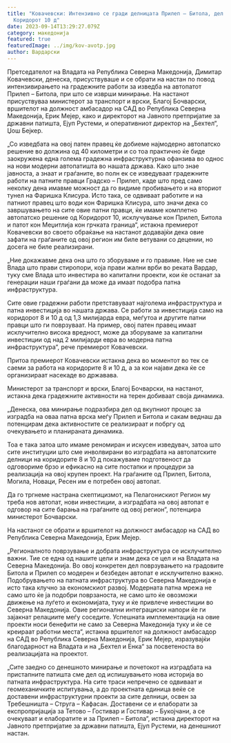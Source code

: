 ```yaml
---
title: "Ковачевски: Интензивно се гради делницата Прилеп – Битола, дел од
  Коридорот 10 д"
date: 2023-09-14T13:29:27.079Z
category: македонија
featured: true
featuredImage: ../img/kov-avotp.jpg
author: Вардарски
---
```

<!--StartFragment-->

Претседателот на Владата на Република Северна Македонија, Димитар Ковачевски, денеска, присуствуваше и се обрати на настан по повод интензивирањето на градежните работи за изведба на автопатот Прилеп – Битола, при што се изврши минирање. На настанот присуствуваа министерот за транспорт и врски, Благој Бочварски, вршителот на должност амбасадор на САД во Република Северна Македонија, Ерик Мејер, како и директорот на Јавното претпријатие за државни патишта, Ејуп Рустеми, и оперативниот директор на „Бехтел“, Џош Бејкер.

„Со изведбата на овој патен правец ќе добиеме најмодерно автопатско решение во должина од 40 километри и со тоа практично ќе биде заокружена една голема градежна инфраструктурна офанзива во однос на нови модерни автопатишта во нашата држава. Како што знае јавноста, а знаат и граѓаните, во полн ек се изведуваат градежните работи на патните правци Градско – Прилеп, каде што пред само неколку дена имавме можност да го видиме пробивањето и на вториот тунел на Фаришка Клисура. Исто така, се одвиваат работите и на патниот правец што води кон Фаришка Клисура, што значи дека со завршувањето на сите овие патни правци, ќе имаме комплетно автопатско решение од Коридорот 10, исклучување кон Прилеп, Битола и патот кон Меџитлија кон грчката граница“, истакна премиерот Ковачевски во своето обраќање на настанот додавајќи дека овие зафати на граѓаните од овој регион им биле ветувани со децении, но досега не биле реализирани.

„Ние докажавме дека она што го зборуваме и го правиме. Ние не сме Влада што прави стиропори, која прави жални врби во реката Вардар, туку сме Влада што инвестира во капитални проекти, кои ќе останат за генерации наши граѓани да може да имаат подобра патна инфраструктура.

Сите овие градежни работи претставуваат најголема инфраструктура и патна инвестиција во нашата држава. Се работи за инвестиција само на коридорот 8 и 10 д од 1,3 милијарда евра, меѓутоа и другите патни правци што ги поврзуваат. На пример, овој патен правец имаат исклучително висока вредност, може да зборуваме за капитални инвестиции од над 2 милијарди евра во модерна патна инфраструктура“, рече премиерот Ковачевски.

Притоа премиерот Ковачевски истакна дека во моментот во тек се саеми за работа на коридорите 8 и 10 д, а за кои најави дека ќе се организираат насекаде во државава.

Министерот за транспорт и врски, Благој Бочварски, на настанот, истакна дека градежните активности на терен добиваат своја динамика.

„Денеска, ова минирање подразбира дел од вкупниот процес за изградба на оваа патна врска меѓу Прилеп и Битола и сакам веднаш да потенцирам дека активностите се реализираат и побргу од очекувањето и планираната динамика.

Тоа е така затоа што имаме реномиран и искусен изведувач, затоа што сите институции што сме инволвирани во изградбата на автопатските делници на коридорите 8 и 10 д покажуваме подготвеност да одговориме брзо и ефикасно на сите постапки и процедури за реализација на овој крупен проект. На граѓаните од Прилеп, Битола, Могила, Новаци, Ресен им е потребен овој автопат.

Да го тргнеме настрана скептицизмот, на Пелагонискиот Регион му треба нов автопат, нови инвестиции, а изградбата на овој автопат е одговор на сите барања на граѓаните од овој регион“, потенцира министерот Бочварски.

На настанот се обрати и вршителот на должност амбасадор на САД во Република Северна Македонија, Ерик Мејер.

„Регионалното поврзување и добрата инфраструктура се исклучително важни. Тие се една од нашите цели и знам дека се цел и на Владата на Северна Македонија. Во овој конкретен дел поврзувањето на градовите Битола и Прилеп со модерен и безбеден автопат е исклучително важно. Подобрувањето на патната инфраструктура во Северна Македонија е исто така клучно за економскиот развој. Модерната патна мрежа не само што ќе ја подобри поврзаноста, не само што ќе овозможи движење на луѓето и економијата, туку и ќе привлече инвестиции во Северна Македонија. Овие регионални интеграциски напори ќе ги зајакнат релациите меѓу соседите. Успешната имплементација на овие проекти носи бенефити не само за Северна Македонија туку и ќе се креираат работни места“, истакна вршителот на должност амбасадор на САД во Република Северна Македонија, Ерик Мејер, изразувајќи благодарност на Владата и на „Бехтел и Енка“ за посветеноста во реализацијата на проектот.

„Сите заедно со денешното минирање и почетокот на изградбата на пристапните патишта сме дел од испишувањето нова историја во патната инфраструктура. На сите траси непречено се одвиваат и геомеханичките испитувања, а до проектната единица веќе се доставени инфраструктурни проекти за сите делници, освен за Требешништа – Струга – Ќафасан. Доставени се и елаборати за експропријација за Тетово – Гостивар и Гостивар – Букојчани, а се очекуваат и елаборатите и за Прилеп – Битола“, истакна директорот на Јавното претпријатие за државни патишта, Ејуп Рустеми, на денешниот настан.

<!--EndFragment-->